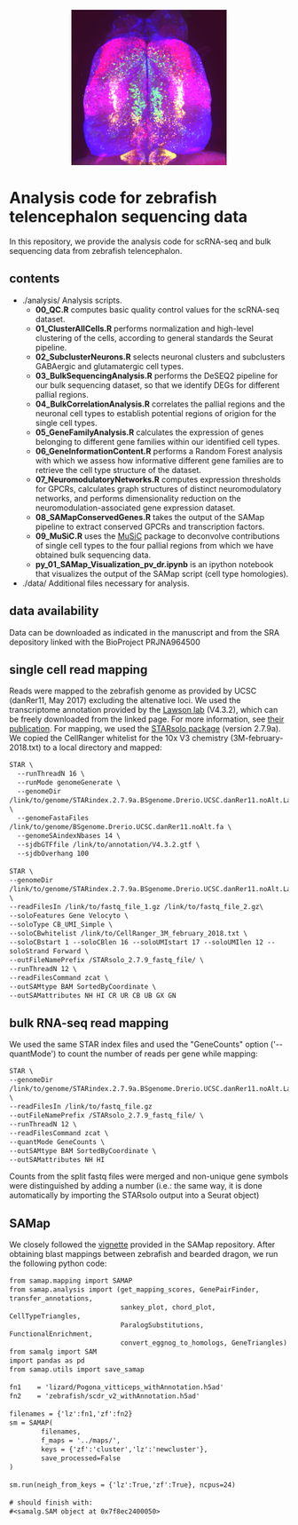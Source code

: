 <p align="center">
<img src="./Data/ColorfulTelencephalon_smoothed.jpg" width="280" height="280">
</p>

# Analysis code for zebrafish telencephalon sequencing data
In this repository, we provide the analysis code for scRNA-seq and bulk sequencing data from zebrafish telencephalon.


## contents
- ./analysis/
  Analysis scripts.
  - **00_QC.R** computes basic quality control values for the scRNA-seq dataset.
  - **01_ClusterAllCells.R** performs normalization and high-level clustering of the cells, according to general standards the Seurat pipeline.
  - **02_SubclusterNeurons.R** selects neuronal clusters and subclusters GABAergic and glutamatergic cell types.
  - **03_BulkSequencingAnalysis.R** performs the DeSEQ2 pipeline for our bulk sequencing dataset, so that we identify DEGs for different pallial regions.
  - **04_BulkCorrelationAnalysis.R** correlates the pallial regions and the neuronal cell types to establish potential regions of origion for the single cell types.
  - **05_GeneFamilyAnalysis.R** calculates the expression of genes belonging to different gene families within our identified cell types.
  - **06_GeneInformationContent.R** performs a Random Forest analysis with which we assess how informative different gene families are to retrieve the cell type structure of the dataset.
  - **07_NeuromodulatoryNetworks.R** computes expression thresholds for GPCRs, calculates graph structures of distinct neuromodulatory networks, and performs dimensionality reduction on the neuromodulation-associated gene expression dataset.
  - **08_SAMapConservedGenes.R** takes the output of the SAMap pipeline to extract conserved GPCRs and transcription factors.
  - **09_MuSiC.R** uses the [MuSiC](https://xuranw.github.io/MuSiC/articles/MuSiC.html) package to deconvolve contributions of single cell types to the four pallial regions from which we have obtained bulk sequencing data.
  - **py_01_SAMap_Visualization_pv_dr.ipynb** is an ipython notebook that visualizes the output of the SAMap script (cell type homologies). 
- ./data/
  Additional files necessary for analysis.

## data availability
  Data can be downloaded as indicated in the manuscript and from the SRA depository linked with the BioProject PRJNA964500

## single cell read mapping
Reads were mapped to the zebrafish genome as provided by UCSC (danRer11, May 2017) excluding the altenative loci. We used the 
transcriptome annotation provided by the [Lawson lab](https://www.umassmed.edu/lawson-lab/reagents/zebrafish-transcriptome/) (V4.3.2), 
which can be freely downloaded from the linked page. For more information, see [their publication](https://elifesciences.org/articles/55792). 
For mapping, we used the [STARsolo package](https://github.com/alexdobin/STAR/blob/master/docs/STARsolo.md) (version 2.7.9a). We copied 
the CellRanger whitelist for the 10x V3 chemistry (3M-february-2018.txt) to a local directory and mapped:

```
STAR \
  --runThreadN 16 \
  --runMode genomeGenerate \
  --genomeDir /link/to/genome/STARindex.2.7.9a.BSgenome.Drerio.UCSC.danRer11.noAlt.Lawson4.3.2.sjdb100 \
  --genomeFastaFiles /link/to/genome/BSgenome.Drerio.UCSC.danRer11.noAlt.fa \
  --genomeSAindexNbases 14 \
  --sjdbGTFfile /link/to/annotation/V4.3.2.gtf \
  --sjdbOverhang 100

STAR \
--genomeDir /link/to/genome/STARindex.2.7.9a.BSgenome.Drerio.UCSC.danRer11.noAlt.Lawsone4.3.2.sjdb100/ \
--readFilesIn /link/to/fastq_file_1.gz /link/to/fastq_file_2.gz\
--soloFeatures Gene Velocyto \
--soloType CB_UMI_Simple \
--soloCBwhitelist /link/to/CellRanger_3M_february_2018.txt \
--soloCBstart 1 --soloCBlen 16 --soloUMIstart 17 --soloUMIlen 12 --soloStrand Forward \
--outFileNamePrefix /STARsolo_2.7.9_fastq_file/ \
--runThreadN 12 \
--readFilesCommand zcat \
--outSAMtype BAM SortedByCoordinate \
--outSAMattributes NH HI CR UR CB UB GX GN
```

## bulk RNA-seq read mapping
We used the same STAR index files and used the "GeneCounts" option ('--quantMode') to count the number of reads per gene while mapping: 

```
STAR \
--genomeDir /link/to/genome/STARindex.2.7.9a.BSgenome.Drerio.UCSC.danRer11.noAlt.Lawsone4.3.2.sjdb100/ \
--readFilesIn /link/to/fastq_file.gz
--outFileNamePrefix /STARsolo_2.7.9_fastq_file/ \
--runThreadN 12 \
--readFilesCommand zcat \
--quantMode GeneCounts \
--outSAMtype BAM SortedByCoordinate \
--outSAMattributes NH HI
```

Counts from the split fastq files were merged and non-unique gene symbols were distinguished by adding a number (i.e.: the same way, it is done automatically by importing the STARsolo output into a Seurat object)

## SAMap
We closely followed the [vignette](https://github.com/atarashansky/SAMap/blob/main/SAMap_vignette.ipynb) provided in the SAMap repository.
After obtaining blast mappings between zebrafish and bearded dragon, we run the following python code:
```
from samap.mapping import SAMAP
from samap.analysis import (get_mapping_scores, GenePairFinder, transfer_annotations,
                            sankey_plot, chord_plot, CellTypeTriangles,
                            ParalogSubstitutions, FunctionalEnrichment,
                            convert_eggnog_to_homologs, GeneTriangles)
from samalg import SAM
import pandas as pd    
from samap.utils import save_samap   

fn1    = 'lizard/Pogona_vitticeps_withAnnotation.h5ad'
fn2    = 'zebrafish/scdr_v2_withAnnotation.h5ad'

filenames = {'lz':fn1,'zf':fn2}   
sm = SAMAP(
        filenames,
        f_maps = '../maps/',
        keys = {'zf':'cluster','lz':'newcluster'},
        save_processed=False
)

sm.run(neigh_from_keys = {'lz':True,'zf':True}, ncpus=24)

# should finish with:
#<samalg.SAM object at 0x7f8ec2400050>
```

